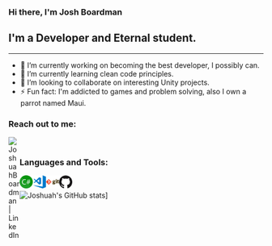 ### Hi there, I'm Josh Boardman

## I'm a Developer and Eternal student.

___

- 🔭 I’m currently working on becoming the best developer, I possibly can. 
- 🌱 I’m currently learning clean code principles.
- 👯 I’m looking to collaborate on interesting Unity projects.
- ⚡ Fun fact: I'm addicted to games and problem solving, also I own a parrot named Maui.

### Reach out to me:

[<img align="left" alt="JoshuahBoardman | LinkedIn" width="22px" src="https://cdn.jsdelivr.net/npm/simple-icons@v3/icons/linkedin.svg" />][linkedin]

<br />

### Languages and Tools:

[<img align="left" alt="CSharp" width="26px" src="https://raw.githubusercontent.com/github/explore/80688e429a7d4ef2fca1e82350fe8e3517d3494d/topics/csharp/csharp.png" />][linkedin]
[<img align="left" alt="Visual Studio Code" width="26px" src="https://raw.githubusercontent.com/github/explore/80688e429a7d4ef2fca1e82350fe8e3517d3494d/topics/visual-studio-code/visual-studio-code.png" />][linkedin]
[<img align="left" alt="Git" width="26px" src="https://raw.githubusercontent.com/github/explore/80688e429a7d4ef2fca1e82350fe8e3517d3494d/topics/git/git.png" />][linkedin]
[<img align="left" alt="GitHub" width="26px" src="https://raw.githubusercontent.com/github/explore/78df643247d429f6cc873026c0622819ad797942/topics/github/github.png" />][linkedin]

<br />

![Joshuah's GitHub stats](https://github-readme-stats.vercel.app/api?username=JoshuahBoardman)]


[linkedin]: https://www.linkedin.com/in/joshuahboardman/
